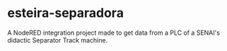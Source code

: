 # esteira-separadora
A NodeRED integration project made to get data from a PLC of a SENAI's didactic Separator Track machine.
